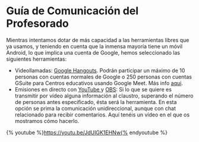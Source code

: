 # Guía de Comunicación del Profesorado

Mientras intentamos dotar de más capacidad a las herramientas libres que ya usamos, y teniendo en cuenta que la inmensa mayoría tiene un móvil Android, lo que implica una cuenta de Google, hemos seleccionado las siguientes herramientas:

* Videollamadas: [Google Hangouts](https://hangouts.google.com/). Podrán participar un máximo de 10 personas con cuentas normales de Google o 250 personas con cuentas GSuite para Centros educativos usando Google Meet. Más info [aqui](https://support.google.com/hangouts/answer/3111943?co=GENIE.Platform%3DDesktop&hl=es).
* Emisiones en directo con [YouTube ](https://studio.youtube.com/)y [OBS](https://obsproject.com/es): Si lo que se quiere es transmitir por vídeo alguna información al claustro, superando el número de personas antes especificado, ésta será la herramienta. En esta opción se prima la comunicación unidireccional, aunque con chat relacionado para recibir comentarios. Aquí tenéis un vídeo en el que os mostramos cómo hacerlo.

{% youtube %}https://youtu.be/JdUIGK1EHNw{% endyoutube %}
